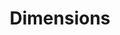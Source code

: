 ---
bigquery: https://console.cloud.google.com/bigquery?p=covid-19-dimensions-ai&page=table&d=data&t=publications
contributors: Digital Science, https://www.digital-science.com/
cost: Free for personal, non-commercial use.
description: Dimensions contains more than 100 million publications, ranging from
  articles published in scholarly journals, books and book chapters, to preprints
  and conference proceedings. All publications are contextualized with linked data
  sets, funding, publications, patents, clinical trials, and policy documents. You
  can also view associated categories, funders, institutions, and researcher profiles.
documentation: https://docs.dimensions.ai/bigquery/index.html
last_edit: Mon, 04 Apr 2022 19:04:00 GMT
location: https://www.dimensions.ai/products/free/
maintained_by: Digital Science, https://www.digital-science.com/
schema_fields: '[''associated_publication_pmid'', ''current_assignee_countries'',
  ''category_icrp_ct'', ''jurisdiction'', ''family_id'', ''ipcr'', ''filing_date'',
  ''cited_by_ids'', ''proceedings_title'', ''category_rcdc'', ''filing_year'', ''funding_cad'',
  ''current_assignee'', ''repository_id'', ''subtitles'', ''conditions'', ''publication_date'',
  ''associated_publication_arxiv_id'', ''granted_year'', ''category_hrcs_hc'', ''end_year'',
  ''funder_org_cities'', ''original_assignee'', ''research_org_city_names'', ''associated_grant_ids'',
  ''grant_number'', ''open_access_categories_v2'', ''registry'', ''category_hra'',
  ''supporting_grant_ids'', ''filing_status'', ''publication_ids'', ''metrics'', ''journal_lists'',
  ''inventor_names'', ''isbn'', ''categories'', ''research_orgs'', ''description'',
  ''family_members_ids'', ''research_org_country_names'', ''category_icrp_cso'', ''active_years'',
  ''year'', ''book_series_title'', ''date_print'', ''category_sdg'', ''phase'', ''gender'',
  ''category_uoa'', ''id'', ''citations_count'', ''license'', ''relationships'', ''book_title'',
  ''funding_cny'', ''associated_publication_doi'', ''acronym'', ''pmcid'', ''funding_currency'',
  ''investigators'', ''funder_org_acronyms'', ''labels'', ''acknowledgements'', ''category_hrcs_rac'',
  ''patent_ids'', ''arxiv_id'', ''authors'', ''expiration_date'', ''pmid'', ''date'',
  ''current_assignee_orgs'', ''funding_details'', ''legal_events'', ''name'', ''funding_usd'',
  ''acronyms'', ''aliases'', ''abstract'', ''funder_org_countries'', ''start_year'',
  ''repository_name'', ''date_normal'', ''email_address'', ''cpc'', ''priority_year'',
  ''funder_org'', ''funding_amount'', ''conference'', ''repository_url'', ''interventions'',
  ''citations'', ''funding_jpy'', ''language'', ''funding_gbp'', ''research_org_state_names'',
  ''doi'', ''category_for'', ''resulting_publication_ids'', ''date_modified'', ''research_org_cities'',
  ''title'', ''mesh_terms'', ''assignee_countries'', ''category_bra'', ''original_assignee_countries'',
  ''funder_orgs'', ''pages'', ''linkout'', ''resulting_publication_doi'', ''editors'',
  ''funding_nzd'', ''source_id'', ''end_date'', ''external_ids'', ''clinical_trial_ids'',
  ''parent_id'', ''links'', ''application_number'', ''kind'', ''funder_org_state_codes'',
  ''established'', ''created_date'', ''concepts'', ''original_assignee_orgs'', ''publication_year'',
  ''citation_string'', ''issue'', ''priority_date'', ''type'', ''mesh_headings'',
  ''funding_aud'', ''legal_status'', ''funding_chf'', ''journal'', ''associated_publication_id'',
  ''publisher'', ''expiration_year'', ''research_org_state_codes'', ''family_count'',
  ''organisation_details'', ''date_inserted'', ''original_abstract'', ''wikipedia_url'',
  ''eisbn'', ''date_imported_gbq'', ''granted_date'', ''original_title'', ''reference_ids'',
  ''funder_countries'', ''altmetrics'', ''start_date'', ''date_online'', ''embargo_date'',
  ''foa_number'', ''volume'', ''open_access_categories'', ''status'', ''types'', ''researcher_ids'',
  ''research_org_countries'', ''address'', ''brief_title'', ''assignee_orgs'', ''funding_eur'']'
shortname: dimensions
tags:
- scholarly literature
- patents
- funding
- clinical trials
- academic profiles
terms_of_use: 'Use of both the Dimensions COVID-19 dataset and full Dimensions dataset
  are subject to the Dimensions Terms of use: https://www.dimensions.ai/policies-terms-legal '
title: Dimensions
uuid: dcff88bd-fe6b-4fdb-8159-809bf9d7bc1c
---